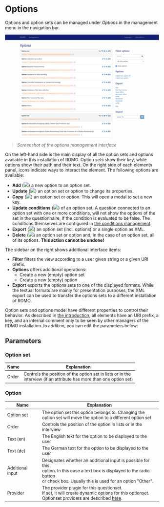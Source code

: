 # Options

Options and option sets can be managed under *Options* in the management menu in the navigation bar.

![](../_static/img/screens/options.png)
> *Screenshot of the options management interface*

On the left-hand side is the main display of all the option sets and options available in this installation of RDMO. Option sets show their key, while options show their path and their text. On the right side of each elements panel, icons indicate ways to interact the element. The following options are available:

* **Add** (![](../_static/img/icons/add.png)) a new option to an option set.
* **Update** (![](../_static/img/icons/update.png)) an option set or option to change its properties.
* **Copy** (![](../_static/img/icons/copy.png)) an option set or option. This will open a modal to set a new key.
* **Update conditions** (![](../_static/img/icons/conditions.png)) of an option set. A question connected to an option set with one or more conditions, will not show the options of the set in the questionnaire, if the condition is evaluated to be false. The conditions themselves are configured in [the conditions management](../management/conditions.html).
* **Export** (![](../_static/img/icons/export.png)) an option set (incl. options) or a single option as XML.
* **Delete** (![](../_static/img/icons/delete.png)) an option set or option and, in the case of an option set, all of its options. **This action cannot be undone!**

The sidebar on the right shows additional interface items:

* **Filter** filters the view according to a user given string or a given URI prefix.
* **Options** offers additional operations:
  * Create a new (empty) option set
  * Create a new (empty) option
* **Export** exports the options sets to one of the displayed formats. While the textual formats are mainly for presentation purposes, the XML export can be used to transfer the options sets to a different installation of RDMO.

Option sets and options model have different properties to control their behavior. As described in [the introduction](index.html), all elements have an URI prefix, a key, and an internal comment only to be seen by other managers of the RDMO installation. In addition, you can edit the parameters below:

## Parameters
### Option set

|Name|Explanation|
|-|-|
|Order|Controls the position of the option set in lists or in the<br>interview (if an attribute has more than one option set)|

### Option

|Name|Explanation|
|-|-|
|Option set|The option set this option belongs to. Changing the<br>option set will move the option to a different option set
|Order|Controls the position of the option in lists or in the interview
|Text (en)|The English text for the option to be displayed to the user
|Text (de)|The German text for the option to be displayed to the user
|Additional input|Designates whether an additional input is possible for this<br>option. In this case a text box is displayed to the radio button<br>or check box. Usually this is used for an option "Other".
|Provider|The provider plugin for this questionset.<br>If set, it will create dynamic options for this optionset.<br>Optionset providers are described [here](../configuration/plugins.html#optionset-providers).
